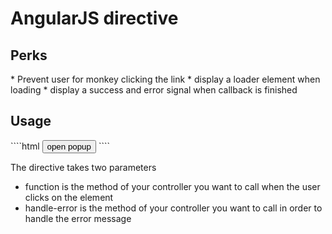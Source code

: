 <h1>AngularJS directive</h1>


<h2> Perks </h2>
* Prevent user for monkey clicking the link
* display a loader element when loading
* display a success and error signal when callback is finished


<h2>Usage</h2>
````html
 <async function="getData()" handle-error="handle()"><button class="btn normal">open popup</button></async>
````

The directive takes two parameters
* function is the method of your controller you want to call when the user clicks on the element
* handle-error is the method of your controller you want to call in order to handle the error message
